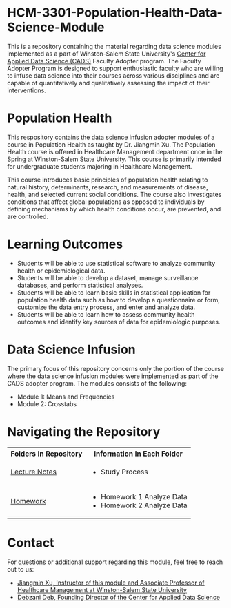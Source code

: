 # HCM-3301-Population-Health-Data-Science-Module
This is a repository containing the material regarding data science modules implemented as a part of Winston-Salem State University's [Center for Applied Data Science (CADS)](https://www.wssu.edu/academics/colleges-and-departments/college-of-arts-sciences-business-education/center-for-applied-data-science/index.html) Faculty Adopter program. The Faculty Adopter Program is designed to support enthusiastic faculty who are willing to infuse data science into their courses across various disciplines and are capable of quantitatively and qualitatively assessing the impact of their interventions.

# Population Health
This respository contains the data science infusion adopter modules of a course in Population Health as taught by Dr. Jiangmin Xu. The Population Health course is offered in Healthcare Management department once in the Spring at Winston-Salem State University. This course is primarily intended for undergraduate students majoring in Healthcare Management.

This course introduces basic principles of population health relating to natural history, determinants, research, and measurements of disease, health, and selected current social conditions. The course also investigates conditions that affect global populations as opposed to individuals by defining mechanisms by which health conditions occur, are prevented, and are controlled.

# Learning Outcomes
* Students will be able to use statistical software to analyze community health or epidemiological data. 
* Students will be able to develop a dataset, manage surveillance databases, and perform statistical analyses. 
* Students will be able to learn basic skills in statistical application for population health data such as how to develop a questionnaire or form, customize the data entry process, and enter and analyze data. 
* Students will be able to learn how to assess community health outcomes and identify key sources of data for epidemiologic purposes.

# Data Science Infusion
The primary focus of this repository concerns only the portion of the course where the data science infusion modules were implemented as part of the CADS adopter program. The modules consists of the following:
<ul>
  <li>Module 1: Means and Frequencies</li>
  <li>Module 2: Crosstabs</li>
</ul>

# Navigating the Repository
<table>
  <tbody>
    <tr>
      <th>Folders In Repository</th>
      <th>Information In Each Folder</th>
    </tr>
    <tr>
      <td><a href="https://github.com/CADS-WSSU/Data-Science-Modules/tree/main/HCM-3301-Population-Health-Data-Science-Module-main/Lectures">Lecture Notes</a></td>
      <td>
        <ul>
          <li>Study Process</li>
        </ul>
      </td>
    </tr>
    <tr>
      <td><a href="https://github.com/CADS-WSSU/Data-Science-Modules/tree/main/HCM-3301-Population-Health-Data-Science-Module-main/Homework">Homework</a></td>
      <td>
        <ul>
          <li>Homework 1 Analyze Data</li>
          <li>Homework 2 Analyze Data</li>
        </ul>
      </td>
    </tr>
  </tbody>
</table>

# Contact
For questions or additional support regarding this module, feel free to reach out to us:
- [Jiangmin Xu, Instructor of this module and Associate Professor of Healthcare Management at Winston-Salem State University](mailto:xuji@wssu.edu)
- [Debzani Deb, Founding Director of the Center for Applied Data Science](mailto:debd@wssu.edu)
